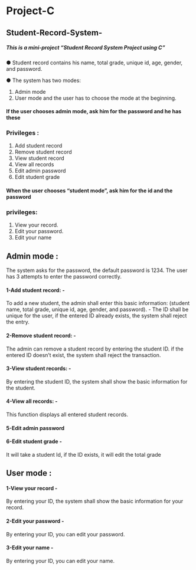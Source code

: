 # Project-C
## Student-Record-System-


##### This is a mini-project “Student Record System Project using C” 
● Student record contains his name, total grade, unique id, age, gender, and password. 

● The system has two modes: 
1. Admin mode 
2. User mode 
and the user has to choose the mode at the beginning. 
#### If the user chooses admin mode, ask him for the password and he has these 
### Privileges : 
1. Add student record 
2. Remove student record 
3. View student record 
4. View all records 
5. Edit admin password 
6. Edit student grade 
#### When the user chooses “student mode”, ask him for the id and the password
### privileges: 
1. View your record. 
2. Edit your password. 
3. Edit your name 
## Admin mode :  
The system asks for the password, the default password is 1234. The user has 3 attempts to enter the password correctly. 
#### 1-Add student record: -
To add a new student, the admin shall enter this basic information: (student name, total grade, unique id, age, gender, and password). - The ID shall be unique for the user, if the entered ID already exists, the system shall reject the entry. 
#### 2-Remove student record: -
The admin can remove a student record by entering the student ID. if the entered ID doesn’t exist, the system shall reject the transaction. 
#### 3-View student records: -
By entering the student ID, the system shall show the basic information for the student. 
#### 4-View all records: - 
This function displays all entered student records. 
#### 5-Edit admin password 
#### 6-Edit student grade - 
It will take a student Id, if the ID exists, it will edit the total grade 

## User mode : 
#### 1-View your record - 
By entering your ID, the system shall show the basic information for your record. 
#### 2-Edit your password -
By entering your ID, you can edit your password. 
#### 3-Edit your name -
By entering your ID, you can edit your name. 

